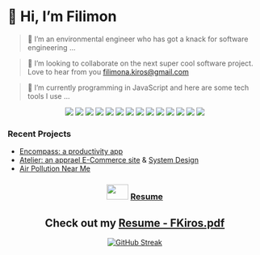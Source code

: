 

# 👋 Hi, I’m Filimon

> 👀 I’m an environmental engineer who has got a knack for software engineering ...

> 💞️ I’m looking to collaborate on the next super cool software project. Love to hear from you filimona.kiros@gmail.com

> 🌱 I’m currently programming in JavaScript and here are some tech tools I use ...

<div align="center">
     <img src="https://img.shields.io/badge/-ReactJs-61DAFB?logo=react&style=for-the-badge&logoColor=black">
     <img src="https://img.shields.io/badge/-Redux-764ABC?logo=redux&logoColor=white&style=for-the-badge">
     <img src="https://shields.io/badge/Node-339933?logo=node.js&logoColor=black&style=for-the-badge">
     <img src="https://shields.io/badge/Express-000000?logo=express&logoColor=white&style=for-the-badge">
     <img src="https://shields.io/badge/PostgreSQL-4169E1?logo=postgresql&logoColor=white&style=for-the-badge">
     <img src="https://img.shields.io/badge/-MongoDB-47A248?logo=mongodb&logoColor=white&style=for-the-badge">
     <img src="https://img.shields.io/badge/-MySQL-4479A1?logo=mysql&logoColor=white&style=for-the-badge">
     <img src="https://img.shields.io/badge/-AWS-232F3E?logo=amazonaws&logoColor=white&style=for-the-badge">
     <img src="https://img.shields.io/badge/-Docker-2496ED?logo=docker&logoColor=white&style=for-the-badge">
     <img src="https://shields.io/badge/MaterialUI-007FFF?logo=mui&logoColor=white&style=for-the-badge">
     <img src="https://shields.io/badge/Jest-C21325?logo=jest&logoColor=white&style=for-the-badge">
     <img src="https://img.shields.io/badge/-NGINX-009639?logo=nginx&logoColor=white&style=for-the-badge">
     <img src="https://img.shields.io/badge/-Ubuntu-E95420?logo=ubuntu&logoColor=white&style=for-the-badge">
     <img src="https://img.shields.io/badge/-Figma-B2E7E8?logo=figma&logoColor=black&style=for-the-badge">

</div>


###  Recent Projects


- [Encompass: a productivity app](https://github.com/FilimonK-Git/Encompass)
- [Atelier: an apprael E-Commerce site](https://github.com/FilimonK-Git/Atelier) & [System Design](https://github.com/FilimonK-Git/System-Design)
- [Air Pollution Near Me](https://github.com/FilimonK-Git/Air-Pollution-Near-Me)


<div align="center">
     
<h3> 
  <img src="https://media4.giphy.com/media/XwcRflO9HD0Sk6RaRM/giphy.gif?cid=ecf05e47ivecqg3ulgc3c0o826ny7ib1626s3djqyaotzxa5&rid=giphy.gif&ct=g" width="43px" height="30px">  
     <a href="https://www.w3schools.com](https://github.com/FilimonK-Git/FilimonK-Git/files/10036904/Resume.-.FKiros.pdf">Resume</a>
</h3>

<div align="center">

     
## Check out my [Resume - FKiros.pdf](https://github.com/FilimonK-Git/FilimonK-Git/files/10036904/Resume.-.FKiros.pdf)

</div>

</div>
     
<div align="center">
     
[![GitHub Streak](https://github-readme-streak-stats.herokuapp.com/?user=FilimonK-Git&theme=gruvbox)](https://git.io/streak-stats)
     
</div>
<!---
FilimonK-Git/FilimonK-Git is a ✨ special ✨ repository because its `README.md` (this file) appears on your GitHub profile.
You can click the Preview link to take a look at your changes.
--->


